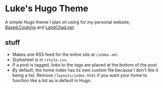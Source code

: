 # Luke's Hugo Theme

A simple Hugo theme I plan on using for my personal website, [Based.Cooking](https://based.cooking) and [LandChad.net](https://landchad.net).


## stuff

- Makes one RSS feed for the entire site at `/index.xml`
- Stylesheet is in `/style.css`.
- If a post is tagged, links to the tags are placed at the bottom of the post.
- By default, the home index has its own custom file because I don't like it being a list. Remove `/layouts/index.html` if you want your home to function like a list as is default in Hugo.
